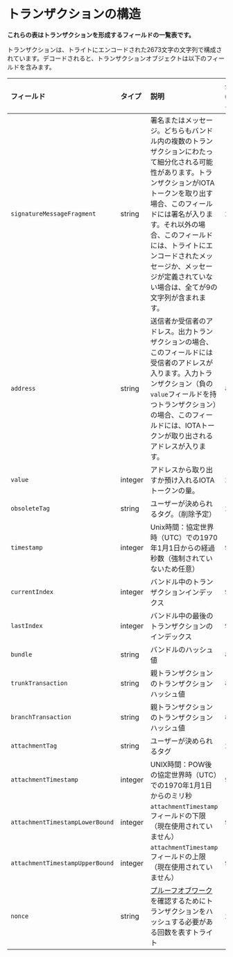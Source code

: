 # トランザクションの構造
<!-- # Structure of a transaction -->

**これらの表はトランザクションを形成するフィールドの一覧表です。**
<!-- **This table displays a list of fields that form a transaction.** -->

トランザクションは、トライトにエンコードされた2673文字の文字列で構成されています。デコードされると、トランザクションオブジェクトは以下のフィールドを含みます。
<!-- A transaction consists of 2673 tryte-encoded characters. When decoded, the transaction object contains the following fields. -->

| フィールド | タイプ | 説明 | 長さ (トライト) |
| :--- | :--- | :--- | :--- |
| `signatureMessageFragment` | string | 署名またはメッセージ。どちらもバンドル内の複数のトランザクションにわたって細分化される可能性があります。トランザクションがIOTAトークンを取り出す場合、このフィールドには署名が入ります。それ以外の場合、このフィールドには、トライトにエンコードされたメッセージか、メッセージが定義されていない場合は、全てが9の文字列が含まれます。 | 2187 |
| `address` | string | 送信者か受信者のアドレス。出力トランザクションの場合、このフィールドには受信者のアドレスが入ります。入力トランザクション（負の`value`フィールドを持つトランザクション）の場合、このフィールドには、IOTAトークンが取り出されるアドレスが入ります。 | 81 |
| `value` | integer | アドレスから取り出すか預け入れるIOTAトークンの量。 | 27 |
| `obsoleteTag` | string | ユーザーが決められるタグ。（削除予定） | 27 |
| `timestamp` | integer | Unix時間：協定世界時（UTC）での1970年1月1日からの経過秒数（強制されていないため任意） | 9 |
| `currentIndex` | integer | バンドル中のトランザクションインデックス | 9 |
| `lastIndex` | integer | バンドル中の最後のトランザクションのインデックス | 9 |
| `bundle` | string | バンドルのハッシュ値 | 81 |
| `trunkTransaction` | string | 親トランザクションのトランザクションハッシュ値 | 81 |
| `branchTransaction` | string | 親トランザクションのトランザクションハッシュ値 | 81 |
| `attachmentTag` | string | ユーザーが決められるタグ | 27 |
| `attachmentTimestamp` | integer | UNIX時間：POW後の協定世界時（UTC）での1970年1月1日からのミリ秒 | 9 |
| `attachmentTimestampLowerBound` | integer | `attachmentTimestamp`フィールドの下限（現在使用されていません） | 9 |
| `attachmentTimestampUpperBound` | integer | `attachmentTimestamp`フィールドの上限（現在使用されていません） | 9 |
| `nonce` | string | [プルーフオブワーク](root://the-tangle/0.1/concepts/proof-of-work.md)を確認するためにトランザクションをハッシュする必要がある回数を表すトライト | 27 |
